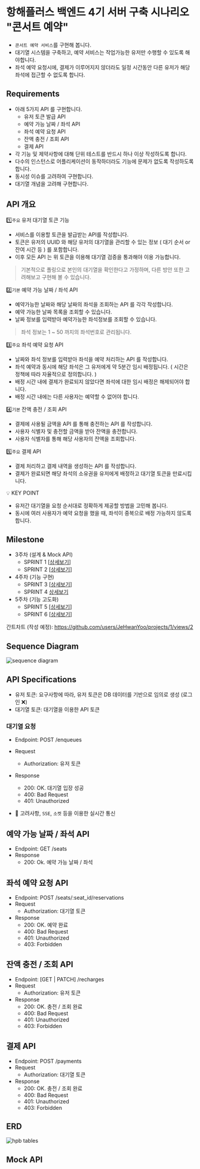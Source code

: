 # 항해플러스 백엔드 4기 서버 구축 시나리오 "콘서트 예약"

- `콘서트 예약 서비스`를 구현해 봅니다.
- 대기열 시스템을 구축하고, 예약 서비스는 작업가능한 유저만 수행할 수 있도록 해야합니다.
- 좌석 예약 요청시에, 결제가 이루어지지 않더라도 일정 시간동안 다른 유저가 해당 좌석에 접근할 수 없도록 합니다.

## Requirements

- 아래 5가지 API 를 구현합니다.
    - 유저 토큰 발급 API
    - 예약 가능 날짜 / 좌석 API
    - 좌석 예약 요청 API
    - 잔액 충전 / 조회 API
    - 결제 API
- 각 기능 및 제약사항에 대해 단위 테스트를 반드시 하나 이상 작성하도록 합니다.
- 다수의 인스턴스로 어플리케이션이 동작하더라도 기능에 문제가 없도록 작성하도록 합니다.
- 동시성 이슈를 고려하여 구현합니다.
- 대기열 개념을 고려해 구현합니다.

## API 개요

1️⃣`주요` 유저 대기열 토큰 기능

- 서비스를 이용할 토큰을 발급받는 API를 작성합니다.
- 토큰은 유저의 UUID 와 해당 유저의 대기열을 관리할 수 있는 정보 ( 대기 순서 or 잔여 시간 등 ) 를 포함합니다.
- 이후 모든 API 는 위 토큰을 이용해 대기열 검증을 통과해야 이용 가능합니다.

> 기본적으로 폴링으로 본인의 대기열을 확인한다고 가정하며, 다른 방안 또한 고려해보고 구현해 볼 수 있습니다.

2️⃣`기본` 예약 가능 날짜 / 좌석 API

- 예약가능한 날짜와 해당 날짜의 좌석을 조회하는 API 를 각각 작성합니다.
- 예약 가능한 날짜 목록을 조회할 수 있습니다.
- 날짜 정보를 입력받아 예약가능한 좌석정보를 조회할 수 있습니다.

> 좌석 정보는 1 ~ 50 까지의 좌석번호로 관리됩니다.

3️⃣`주요` 좌석 예약 요청 API

- 날짜와 좌석 정보를 입력받아 좌석을 예약 처리하는 API 를 작성합니다.
- 좌석 예약과 동시에 해당 좌석은 그 유저에게 약 5분간 임시 배정됩니다. ( 시간은 정책에 따라 자율적으로 정의합니다. )
- 배정 시간 내에 결제가 완료되지 않았다면 좌석에 대한 임시 배정은 해제되어야 합니다.
- 배정 시간 내에는 다른 사용자는 예약할 수 없어야 합니다.

4️⃣`기본`  잔액 충전 / 조회 API

- 결제에 사용될 금액을 API 를 통해 충전하는 API 를 작성합니다.
- 사용자 식별자 및 충전할 금액을 받아 잔액을 충전합니다.
- 사용자 식별자를 통해 해당 사용자의 잔액을 조회합니다.

5️⃣`주요` 결제 API

- 결제 처리하고 결제 내역을 생성하는 API 를 작성합니다.
- 결제가 완료되면 해당 좌석의 소유권을 유저에게 배정하고 대기열 토큰을 만료시킵니다.

<aside>
💡 KEY POINT

</aside>

- 유저간 대기열을 요청 순서대로 정확하게 제공할 방법을 고민해 봅니다.
- 동시에 여러 사용자가 예약 요청을 했을 때, 좌석이 중복으로 배정 가능하지 않도록 합니다.

## Milestone

- 3주차 (설계 & Mock API)
    - SPRINT 1 [[상세보기](https://github.com/JeHwanYoo/hpb-concert/milestone/1)]
    - SPRINT 2 [[상세보기](https://github.com/JeHwanYoo/hpb-concert/milestone/2)]
- 4주차 (기능 구현)
    - SPRINT 3 [[상세보기](https://github.com/JeHwanYoo/hpb-concert/milestone/3)]
    - SPRINT 4 [상세보기](https://github.com/JeHwanYoo/hpb-concert/milestone/4)
- 5주차 (기능 고도화)
    - SPRINT 5 [[상세보기](https://github.com/JeHwanYoo/hpb-concert/milestone/5)]
    - SPRINT 6 [[상세보기](https://github.com/JeHwanYoo/hpb-concert/milestone/6)]

간트차트 (작성 예정): https://github.com/users/JeHwanYoo/projects/1/views/2

## Sequence Diagram

![sequence diagram](./assets/sequence.jpg)

## API Specifications

- 유저 토큰: 요구사항에 따라, 유저 토큰은 DB 데이터를 기반으로 임의로 생성 (로그인 ❌)
- 대기열 토큰: 대기열을 이용한 API 토큰

### 대기열 요청

- Endpoint: POST /enqueues
- Request
    - Authorization: 유저 토큰
- Response
    - 200: OK. 대기열 입장 성공
    - 400: Bad Request
    - 401: Unauthorized

- 🚧 고려사항, `SSE`, `소켓` 등을 이용한 실시간 통신

## 예약 가능 날짜 / 좌석 API

- Endpoint: GET /seats
- Response
    - 200: Ok. 예약 가능 날짜 / 좌석

## 좌석 예약 요청 API

- Endpoint: POST /seats/:seat_id/reservations
- Request
    - Authorization: 대기열 토큰
- Response
    - 200: OK. 예약 완료
    - 400: Bad Request
    - 401: Unauthorized
    - 403: Forbidden

## 잔액 충전 / 조회 API

- Endpoint: [GET | PATCH] /recharges
- Request
    - Authorization: 유저 토큰
- Response
    - 200: OK. 충전 / 조회 완료
    - 400: Bad Request
    - 401: Unauthorized
    - 403: Forbidden

## 결제 API

- Endpoint: POST /payments
- Request
    - Authorization: 대기열 토큰
- Response
    - 200: OK. 충전 / 조회 완료
    - 400: Bad Request
    - 401: Unauthorized
    - 403: Forbidden

## ERD

![hpb tables](./assets/hpb%20tables.jpg)

## Mock API

